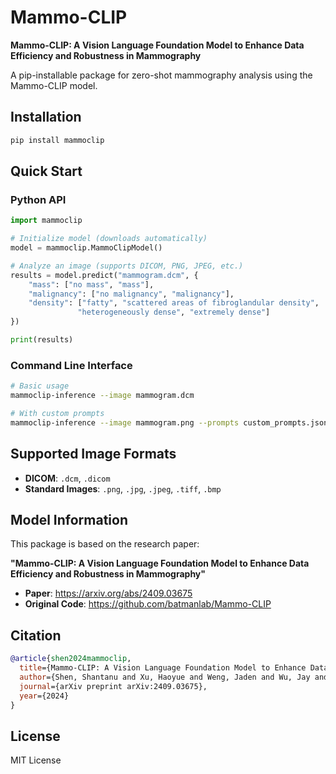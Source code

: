 # Mammo-CLIP

**Mammo-CLIP: A Vision Language Foundation Model to Enhance Data Efficiency and Robustness in Mammography**

A pip-installable package for zero-shot mammography analysis using the Mammo-CLIP model.

## Installation

```bash
pip install mammoclip
```

## Quick Start

### Python API

```python
import mammoclip

# Initialize model (downloads automatically)
model = mammoclip.MammoClipModel()

# Analyze an image (supports DICOM, PNG, JPEG, etc.)
results = model.predict("mammogram.dcm", {
    "mass": ["no mass", "mass"],
    "malignancy": ["no malignancy", "malignancy"],
    "density": ["fatty", "scattered areas of fibroglandular density", 
               "heterogeneously dense", "extremely dense"]
})

print(results)
```

### Command Line Interface

```bash
# Basic usage
mammoclip-inference --image mammogram.dcm

# With custom prompts
mammoclip-inference --image mammogram.png --prompts custom_prompts.json
```

## Supported Image Formats

- **DICOM**: `.dcm`, `.dicom` 
- **Standard Images**: `.png`, `.jpg`, `.jpeg`, `.tiff`, `.bmp`

## Model Information

This package is based on the research paper:

**"Mammo-CLIP: A Vision Language Foundation Model to Enhance Data Efficiency and Robustness in Mammography"**

- **Paper**: https://arxiv.org/abs/2409.03675
- **Original Code**: https://github.com/batmanlab/Mammo-CLIP

## Citation

```bibtex
@article{shen2024mammoclip,
  title={Mammo-CLIP: A Vision Language Foundation Model to Enhance Data Efficiency and Robustness in Mammography},
  author={Shen, Shantanu and Xu, Haoyue and Weng, Jaden and Wu, Jay and Chen, Evangelia and Abbasi, Salma and Wang, Rayna and Bouzid, Hania and Rajpurkar, Pranav},
  journal={arXiv preprint arXiv:2409.03675},
  year={2024}
}
```

## License

MIT License
